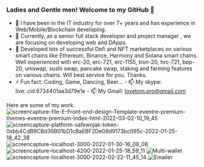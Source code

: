 ### Ladies and Gentle men! Welcome to my GitHub 👋

- 🔭 I have been in the IT industry for over 7+ years and has experience in Web/Mobile/Blockchain developing. 
- 🌱 Currently, as a senior full stack developer and project manager , we are focusing on developing web and DApps. 
- 👯 Developed lots of successful Defi and NFT marketplaces on various smart chains like Ethereum, Binance, Harmony and Solana smart chains. 
      Well experienced with erc-20, erc-721, erc-1155, tron-20, hrc-721, bep-20, uniswap, sushi swap, pancake swap, staking and farming features on various chains. 
      Will best service for you.
      Thanks.
- ⚡ Fun fact: Coding, Game, Dancing, Beer...
      - 📫 My skype: live:.cid.6734401aa3d79e1e
      - 📫 My Gmail: lovetom.pro@gmail.com

Here are some of my work.
![screencapture-file-E-Front-end-design-Template-eventre-premium-themes-eventre-premium-index-html-2022-03-02-10_19_45](https://user-images.githubusercontent.com/97944031/166668127-f0b2c0e0-3a79-4db8-a10f-1dec8d8d02ad.png)
![screencapture-platform-safewojak-token-0xbb4CdB9CBd36B01bD1cBaEBF2De08d9173bc095c-2022-01-25-18_42_38](https://user-images.githubusercontent.com/97944031/166668172-0d08d6b0-c62e-4e18-abe9-1fd3b210ff34.png)
![screencapture-localhost-3000-2022-01-30-16_08_08](https://user-images.githubusercontent.com/97944031/166668198-85b63b86-4881-49de-8c35-4d4fca387ee1.png)
![screencapture-localhost-4200-2022-01-25-18_59_11](https://user-images.githubusercontent.com/97944031/166668227-5b746072-1b51-434c-9ade-5c667a569080.png)
![Multi-wallet](https://user-images.githubusercontent.com/97944031/166668241-1e049602-1b9a-4713-9ae8-87189da8250d.png)
![screencapture-localhost-3000-2022-02-22-11_45_14](https://user-images.githubusercontent.com/97944031/166668302-eb4fe91b-654f-4099-9bf3-b81ccf3dced7.png)
![Emailer](https://user-images.githubusercontent.com/97944031/166668325-4c32656b-57d5-4ca2-b142-b80500bb9c6f.png)
